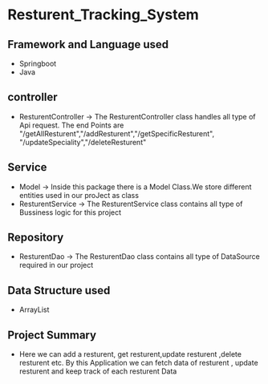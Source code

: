 # Resturent_Tracking_System

## Framework and Language used
* Springboot
* Java

## controller
* ResturentController -> The ResturentController class handles all type of Api request. The end Points are  "/getAllResturent","/addResturent","/getSpecificResturent",
"/updateSpeciality","/deleteResturent"
## Service
* Model -> Inside this package there is a Model Class.We store different entities used in our proJect as class 
* ResturentService -> The ResturentService class contains all type of Bussiness logic for this project 

## Repository
* ResturentDao -> The ResturentDao class contains all type of 
DataSource required in our project 


## Data Structure used
* ArrayList

## Project Summary
* Here we can add a resturent, get resturent,update resturent ,delete resturent etc. By this Application we can fetch data of resturent , update resturent and keep track of each resturent Data 